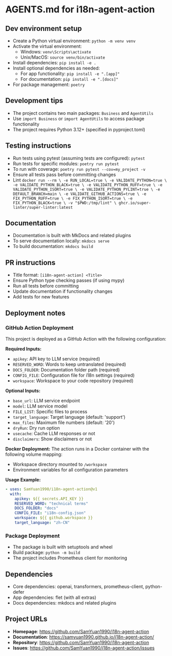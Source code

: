 # AGENTS.md for i18n-agent-action

## Dev environment setup

- Create a Python virtual environment: `python -m venv venv`
- Activate the virtual environment:
  - Windows: `venv\Scripts\activate`
  - Unix/MacOS: `source venv/bin/activate`
- Install dependencies: `pip install -e .`
- Install optional dependencies as needed:
  - For app functionality: `pip install -e ".[app]"`
  - For documentation: `pip install -e ".[docs]"`
- For package management: `poetry`

## Development tips

- The project contains two main packages: `Business` and `AgentUtils`
- Use `import Business` or `import AgentUtils` to access package functionality
- The project requires Python 3.12+ (specified in pyproject.toml)

## Testing instructions

- Run tests using pytest (assuming tests are configured): `pytest`
- Run tests for specific modules: `poetry run pytest`
- To run with coverage: `poetry run pytest --cov=my_project -v`
- Ensure all tests pass before committing changes
- Lint `docker run --rm \
  -e RUN_LOCAL=true \
  -e VALIDATE_PYTHON=true \
  -e VALIDATE_PYTHON_BLACK=true \
  -e VALIDATE_PYTHON_RUFF=true \
  -e VALIDATE_PYTHON_ISORT=true \
  -e VALIDATE_PYTHON_PYLINT=true \
  -e DEFAULT_BRANCH=main \
  -e VALIDATE_GITHUB_ACTIONS=true \
  -e FIX_PYTHON_RUFF=true \
  -e FIX_PYTHON_ISORT=true \
  -e FIX_PYTHON_BLACK=true \
  -v "$PWD:/tmp/lint" \
  ghcr.io/super-linter/super-linter:latest
`

## Documentation

- Documentation is built with MkDocs and related plugins
- To serve documentation locally: `mkdocs serve`
- To build documentation: `mkdocs build`

## PR instructions

- Title format: `[i18n-agent-action] <Title>`
- Ensure Python type checking passes (if using mypy)
- Run all tests before committing
- Update documentation if functionality changes
- Add tests for new features

## Deployment notes

### GitHub Action Deployment
This project is deployed as a GitHub Action with the following configuration:

**Required Inputs:**
- `apikey`: API key to LLM service (required)
- `RESERVED_WORD`: Words to keep untranslated (required)
- `DOCS_FOLDER`: Documentation folder path (required)
- `CONFIG_FILE`: Configuration file for i18n settings (required)
- `workspace`: Workspace to your code repository (required)

**Optional Inputs:**
- `base_url`: LLM service endpoint
- `model`: LLM service model
- `FILE_LIST`: Specific files to process
- `target_language`: Target language (default: 'support')
- `max_files`: Maximum file numbers (default: '20')
- `dryRun`: Dry run option
- `usecache`: Cache LLM responses or not
- `disclaimers`: Show disclaimers or not

**Docker Deployment:**
The action runs in a Docker container with the following volume mapping:
- Workspace directory mounted to `/workspace`
- Environment variables for all configuration parameters

**Usage Example:**
```yaml
- uses: SamYuan1990/i18n-agent-action@v1
  with:
    apikey: ${{ secrets.API_KEY }}
    RESERVED_WORD: "technical terms"
    DOCS_FOLDER: "docs"
    CONFIG_FILE: "i18n-config.json"
    workspace: ${{ github.workspace }}
    target_language: "zh-CN"
```

### Package Deployment
- The package is built with setuptools and wheel
- Build package: `python -m build`
- The project includes Prometheus client for monitoring

## Dependencies

- Core dependencies: openai, transformers, prometheus-client, python-defer
- App dependencies: flet (with all extras)
- Docs dependencies: mkdocs and related plugins

## Project URLs

- **Homepage**: https://github.com/SamYuan1990/i18n-agent-action
- **Documentation**: https://samyuan1990.github.io/i18n-agent-action/
- **Repository**: https://github.com/SamYuan1990/i18n-agent-action
- **Issues**: https://github.com/SamYuan1990/i18n-agent-action/issues